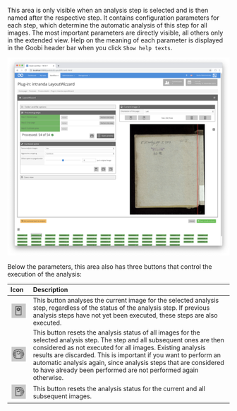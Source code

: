 This area is only visible when an analysis step is selected and is then named after the respective step. It contains configuration parameters for each step, which determine the automatic analysis of this step for all images. The most important parameters are directly visible, all others only in the extended view. Help on the meaning of each parameter is displayed in the Goobi header bar when you click `Show help texts`.

![Selected analysis step with settings](images/goobi-plugin-step-layoutwizzard_screen_08.png)

Below the parameters, this area also has three buttons that control the execution of the analysis:

| Icon | Description |
| :--- | :--- |
| ![](images/goobi-plugin-step-layoutwizzard_screen_34.png) | This button analyses the current image for the selected analysis step, regardless of the status of the analysis step. If previous analysis steps have not yet been executed, these steps are also executed. |
| ![](images/goobi-plugin-step-layoutwizzard_screen_35.png) | This button resets the analysis status of all images for the selected analysis step. The step and all subsequent ones are then considered as not executed for all images. Existing analysis results are discarded. This is important if you want to perform an automatic analysis again, since analysis steps that are considered to have already been performed are not performed again otherwise. |
| ![](images/goobi-plugin-step-layoutwizzard_screen_36.png) | This button resets the analysis status for the current and all subsequent images. |